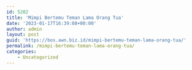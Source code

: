 ```yaml
---
id: 5202
title: 'Mimpi Bertemu Teman Lama Orang Tua'
date: '2023-01-17T16:39:08+00:00'
author: admin
layout: post
guid: 'https://bos.awn.biz.id/mimpi-bertemu-teman-lama-orang-tua/'
permalink: /mimpi-bertemu-teman-lama-orang-tua/
categories:
    - Uncategorized
---
```


